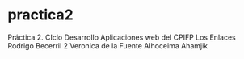 # practica2
Práctica 2. CIclo Desarrollo Aplicaciones web del CPIFP Los Enlaces
Rodrigo Becerril 2
Veronica de la Fuente
Alhoceima Ahamjik
